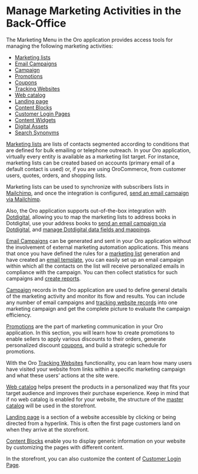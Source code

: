 <!-- meta: description = Marketing campaigns, promotions, and web catalog management guides for the OroCommerce and OroCRM back-office users -->

<a id="user-guide-marketing"></a>

# Manage Marketing Activities in the Back-Office

The Marketing Menu in the Oro application provides access tools for managing the following marketing activities:

* [Marketing lists](marketing-lists/index.md#user-guide-marketing-lists)
* [Email Campaigns](email-campaigns/index.md#user-guide-email-campaigns)
* [Campaign](marketing-campaigns/index.md#user-guide-marketing-campaigns)
* [Promotions](promotions/promotions/index.md#user-guide-marketing-promotions)
* [Coupons](promotions/coupons/index.md#user-guide-marketing-promotions-coupons)
* [Tracking Websites](tracking-websites/index.md#user-guide-marketing-tracking)
* [Web catalog](web-catalogs/create.md#user-guide-web-catalog-create)
* [Landing page](landing-pages/index.md#user-guide-landing-pages)
* [Content Blocks](content-blocks/index.md#user-guide-landing-pages-marketing-content-blocks)
* [Customer Login Pages](customer-login-pages/index.md#customer-login-pages)
* [Content Widgets](content-widgets/index.md#user-guide-landing-pages-marketing-content-widgets)
* [Digital Assets](digital-assets/index.md#digital-assets)
* [Search Synonyms](synonyms/index.md#user-guide-search-synonyms)

[Marketing lists](marketing-lists/index.md#user-guide-marketing-lists) are lists of contacts segmented according to conditions that are defined for bulk emailing or telephone outreach. In your Oro application, virtually every entity is available as a marketing list target. For instance, marketing lists can be created based on accounts (primary email of a default contact is used) or, if you are using OroCommerce, from customer users, quotes, orders, and shopping lists.

Marketing lists can be used to synchronize with subscribers lists in [Mailchimp](../system/integrations/mailchimp-integration.md#user-guide-mc-integration), and once the integration is configured, [send an email campaign via Mailchimp](email-campaigns/sending-email-campaign-via-mailchimp.md#user-guide-mailchimp-campaign).

Also, the Oro application supports out-of-the-box integration with [Dotdigital](../system/integrations/dotdigital/index.md#user-guide-dm-integration), allowing you to map the marketing lists to address books in Dotdigital, use your address books to [send an email campaign via Dotdigital](email-campaigns/sending-email-campaign-via-dotdigital.md#user-guide-dotmailer-campaign), and [manage Dotdigital data fields and mappings](email-campaigns/dotdigital-data-fields-mappings.md#user-guide-dotmailer-data-fields).

[Email Campaigns](email-campaigns/index.md#user-guide-email-campaigns) can be generated and sent in your Oro application without the involvement of external marketing automation applications. This means that once you have defined the rules for a [marketing list](marketing-lists/index.md#user-guide-marketing-lists) generation and have created an [email template](../system/emails/email-templates.md#user-guide-email-template), you can easily set up an email campaign within which all the contacts on the list will receive personalized emails in compliance with the campaign. You can then collect statistics for such campaigns and [create reports](../reports-segments/reports/index.md#user-guide-reports).

[Campaign](marketing-campaigns/index.md#user-guide-marketing-campaigns) records in the Oro application are used to define general details of the marketing activity and monitor its flow and results. You can include any number of email campaigns and [tracking website records](tracking-websites/index.md#user-guide-marketing-tracking) into one marketing campaign and get the complete picture to evaluate the campaign efficiency.

[Promotions](promotions/promotions/index.md#user-guide-marketing-promotions) are the part of marketing communication in your Oro application. In this section, you will learn how to create promotions to enable sellers to apply various discounts to their orders, generate personalized discount [coupons](promotions/coupons/index.md#user-guide-marketing-promotions-coupons), and build a strategic schedule for promotions.

With the Oro [Tracking Websites](tracking-websites/index.md#user-guide-marketing-tracking) functionality, you can learn how many users have visited your website from links within a specific marketing campaign and what these users’ actions at the site were.

[Web catalog](web-catalogs/create.md#user-guide-web-catalog-create) helps present the products in a personalized way that fits your target audience and improves their purchase experience. Keep in mind that if no web catalog is enabled for your website, the structure of the [master catalog](../products/master-catalog/index.md#user-guide-master-catalog) will be used in the storefront.

[Landing page](landing-pages/index.md#user-guide-landing-pages) is a section of a website accessible by clicking or being directed from a hyperlink. This is often the first page customers land on when they arrive at the storefront.

[Content Blocks](content-blocks/index.md#user-guide-landing-pages-marketing-content-blocks) enable you to display generic information on your website by customizing the pages with different content.

In the storefront, you can also customize the content of [Customer Login Page](customer-login-pages/index.md#customer-login-pages).
